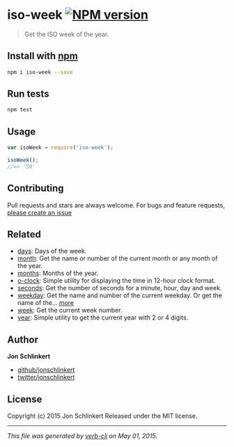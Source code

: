 # iso-week [![NPM version](https://badge.fury.io/js/iso-week.svg)](http://badge.fury.io/js/iso-week)

> Get the ISO week of the year.

## Install with [npm](npmjs.org)

```bash
npm i iso-week --save
```

## Run tests

```bash
npm test
```

## Usage

```js
var isoWeek = require('iso-week');

isoWeek();
//=> '50'
```

## Contributing

Pull requests and stars are always welcome. For bugs and feature requests, [please create an issue](https://github.com/jonschlinkert/iso-week/issues)

## Related

* [days](https://github.com/jonschlinkert/days): Days of the week.
* [month](https://github.com/jonschlinkert/month): Get the name or number of the current month or any month of the year.
* [months](https://github.com/jonschlinkert/months): Months of the year.
* [o-clock](https://github.com/jonschlinkert/o-clock): Simple utility for displaying the time in 12-hour clock format.
* [seconds](https://github.com/jonschlinkert/seconds): Get the number of seconds for a minute, hour, day and week.
* [weekday](https://github.com/jonschlinkert/weekday): Get the name and number of the current weekday. Or get the name of the… [more](https://github.com/jonschlinkert/weekday)
* [week](https://github.com/jonschlinkert/week): Get the current week number.
* [year](https://github.com/jonschlinkert/year): Simple utility to get the current year with 2 or 4 digits.

## Author

**Jon Schlinkert**

+ [github/jonschlinkert](https://github.com/jonschlinkert)
+ [twitter/jonschlinkert](http://twitter.com/jonschlinkert)

## License

Copyright (c) 2015 Jon Schlinkert
Released under the MIT license.

***

_This file was generated by [verb-cli](https://github.com/assemble/verb-cli) on May 01, 2015._

<!-- reflinks generated by verb-reflinks plugin -->
